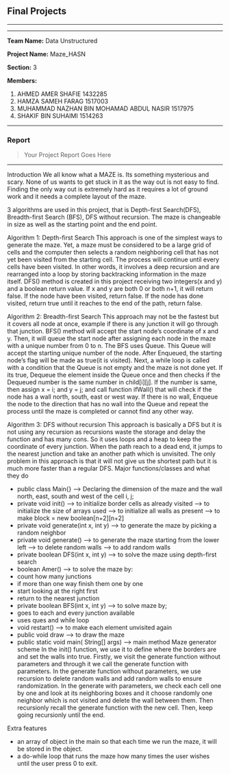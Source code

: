 ## Final Projects
----

 
----

**Team Name:**
Data Unstructured

**Project Name:**
Maze_HASN

**Section:**
3

**Members:**

1.	AHMED AMER SHAFIE 1432285
2.	HAMZA SAMEH FARAG 1517003
3.	MUHAMMAD NAZHAN BIN MOHAMAD ABDUL NASIR 1517975
4.	SHAKIF BIN SUHAIMI 1514263

----

### Report

> Your Project Report Goes Here

----
Introduction
We all know what a MAZE is. Its something mysterious and scary. None of us wants to get stuck in it as the way out is not easy to find. Finding the only way out is extremely hard as it requires a lot of ground work and it needs a complete layout of the maze. 
 
3 algorithms are used in this project, that is Depth-first Search(DFS), Breadth-first Search (BFS), DFS without recursion. The maze is changeable in size as well as the starting point and the end point. 

Algorithm 1: Depth-first Search
This approach is one of the simplest ways to generate the maze. Yet, a maze must be considered to be a large grid of cells and the computer then selects a random neighboring cell that has not yet been visited from the starting cell. The process will continue until every cells have been visited. In other words, it involves a deep recursion and are rearranged into a loop by storing backtracking information in the maze itself. DFS() method is created in this project receiving two integers(x and y) and a boolean return value. If x and y are both 0 or both n+1, it will return false. If the node have been visited, return false. If the node has done visited, return true until it reaches to the end of the path, return false.

Algorithm 2: Breadth-first Search
This approach may not be the fastest but it covers all node at once, example if there is any junction it will go through that junction. BFS() method will accept the start node’s coordinate of x and y. Then, it will queue the start node after assigning each node in the maze with a unique number from 0 to n. The BFS uses Queue. This Queue will accept the starting unique number of the node. After Enqueued, the starting node’s flag will be made as true(it is visited). Next, a while loop is called with a condition that the Queue is not empty and the maze is not done yet. If its true, Dequeue the element inside the Queue once and then checks if the Dequeued number is the same number in child[i][j]. If the number is same, then assign x = i; and y = j; and call function ifWall() that will check if the node has a wall north, south, east or west way. If there is no wall, Enqueue the node to the direction that has no wall into the Queue and repeat the process until the maze is completed or cannot find any other way.

Algorithm 3: DFS without recursion
This approach is basically a DFS but it is not using any recursion as recursions waste the storage and delay the function and has many cons. So it uses loops and a heap to keep the coordinate of every junction. When the path reach to a dead end, it jumps to the nearest junction and take an another path which is unvisited. The only problem in this approach is that it will not give us the shortest path but it is much more faster than a regular DFS. 
Major functions/classes and what they do
- public class Main{}   -->   Declaring the dimension of the maze and the wall north, east, south 							  and west of the cell i, j;
- private void init()   -->   to initialize border cells as already visited
                  -->  to initialize the size of arrays used
  -->    to initialize all walls as present
  -->   to make block = new boolean[n+2][n+2]
- private void generate(int x, int y)   -->   to generate the maze by picking a random neighbor
- private void generate()   -->   to generate the maze starting from the lower left
-->   to delete random walls
-->   to add random walls
- private boolean DFS(int x, int y)   -->   to solve the maze using depth-first search
- boolean Amer()   -->   to solve the maze by:
- count how many junctions
- if more than one way finish them one by one
- start looking at the right first
- return to the nearest junction
- private boolean BFS(int x, int y)  --> to solve maze by;
- goes to each and every junction available
- uses ques and while loop
- void restart()   -->   to make each element unvisited again
- public void draw   -->   to draw the maze
- public static void main( String[] args)   -->   main method
Maze generator scheme
In the init() function, we use it to define where the borders are and set the walls into true. Firstly, we visit the generate function without parameters and through it we call the generate function with parameters. In the generate function without parameters, we use recursion to delete random walls and add random walls to ensure randomization. In the generate with parameters, we check each cell one by one and look at its neighboring boxes and it choose randomly one neighbor which is not visited and delete the wall between them. Then recursionly recall the generate function with the new cell. Then, keep going recursionly until the end.

Extra features
- an array of object in the main so that each time we run the maze, it will be stored in the object. 
- a do-while loop that runs the maze how many times the user wishes until the user press 0 to exit.

